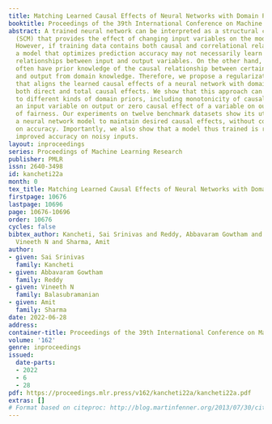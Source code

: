 ```yaml
---
title: Matching Learned Causal Effects of Neural Networks with Domain Priors
booktitle: Proceedings of the 39th International Conference on Machine Learning
abstract: A trained neural network can be interpreted as a structural causal model
  (SCM) that provides the effect of changing input variables on the model’s output.
  However, if training data contains both causal and correlational relationships,
  a model that optimizes prediction accuracy may not necessarily learn the true causal
  relationships between input and output variables. On the other hand, expert users
  often have prior knowledge of the causal relationship between certain input variables
  and output from domain knowledge. Therefore, we propose a regularization method
  that aligns the learned causal effects of a neural network with domain priors, including
  both direct and total causal effects. We show that this approach can generalize
  to different kinds of domain priors, including monotonicity of causal effect of
  an input variable on output or zero causal effect of a variable on output for purposes
  of fairness. Our experiments on twelve benchmark datasets show its utility in regularizing
  a neural network model to maintain desired causal effects, without compromising
  on accuracy. Importantly, we also show that a model thus trained is robust and gets
  improved accuracy on noisy inputs.
layout: inproceedings
series: Proceedings of Machine Learning Research
publisher: PMLR
issn: 2640-3498
id: kancheti22a
month: 0
tex_title: Matching Learned Causal Effects of Neural Networks with Domain Priors
firstpage: 10676
lastpage: 10696
page: 10676-10696
order: 10676
cycles: false
bibtex_author: Kancheti, Sai Srinivas and Reddy, Abbavaram Gowtham and Balasubramanian,
  Vineeth N and Sharma, Amit
author:
- given: Sai Srinivas
  family: Kancheti
- given: Abbavaram Gowtham
  family: Reddy
- given: Vineeth N
  family: Balasubramanian
- given: Amit
  family: Sharma
date: 2022-06-28
address:
container-title: Proceedings of the 39th International Conference on Machine Learning
volume: '162'
genre: inproceedings
issued:
  date-parts:
  - 2022
  - 6
  - 28
pdf: https://proceedings.mlr.press/v162/kancheti22a/kancheti22a.pdf
extras: []
# Format based on citeproc: http://blog.martinfenner.org/2013/07/30/citeproc-yaml-for-bibliographies/
---
```

